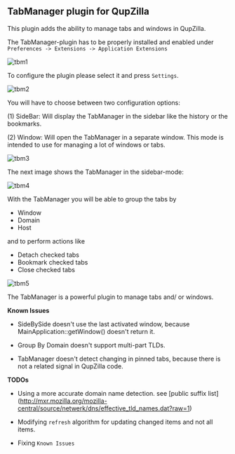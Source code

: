 TabManager plugin for QupZilla
-------------------------------------------------
This plugin adds the ability to manage tabs and windows in QupZilla.

The TabManager-plugin has to be properly installed and enabled under `Preferences -> Extensions -> Application Extensions`

![tbm1](http://i.imgur.com/Qle6PYa.png)

To configure the plugin please select it and press `Settings`.

![tbm2](http://i.imgur.com/fF81MSX.png)

You will have to choose between two configuration options:

(1) SideBar: Will display the TabManager in the sidebar like the history or the bookmarks.

(2) Window: Will open the TabManager in a separate window. This mode is intended to use for managing a lot of windows or tabs.

![tbm3](http://i.imgur.com/uvVqEAi.png)

The next image shows the TabManager in the sidebar-mode:

![tbm4](http://i.imgur.com/KmOKs0k.png)

With the TabManager you will be able to group the tabs by

- Window
- Domain
- Host

and to perform actions like

- Detach checked tabs
- Bookmark checked tabs
- Close checked tabs

![tbm5](http://i.imgur.com/j3E5z9t.png)

The TabManager is a powerful plugin to manage tabs and/ or windows.

**Known Issues**

* SideBySide doesn't use the last activated window, because MainApplication::getWindow() doesn't return it.

* Group By Domain doesn't support multi-part TLDs.

* TabManager doesn't detect changing in pinned tabs, because there is not a related signal in QupZilla code.

**TODOs**

* Using a more accurate domain name detection. see [public suffix list] (http://mxr.mozilla.org/mozilla-central/source/netwerk/dns/effective_tld_names.dat?raw=1)

* Modifying `refresh` algorithm for updating changed items and not all items.

* Fixing `Known Issues`
